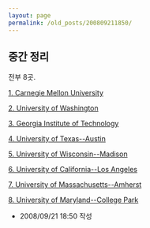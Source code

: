```yaml
---
layout: page
permalink: /old_posts/200809211850/
---
```


## 중간 정리

전부 8곳.

<a href="http://www.csd.cs.cmu.edu/education/phd/index.html" title="">1. Carnegie Mellon University</a>

<a href="http://www.cs.washington.edu/education/grad/prospective.html" title="">2. University of Washington</a>

<a href="http://www.cc.gatech.edu/education/grad/phd-cs" title="">3. Georgia Institute of Technology</a>

<a href="http://www.cs.utexas.edu/academics/graduate/admissions/" title="">4. University of Texas--Austin</a>

<a href="http://www.cs.wisc.edu/gradadmissions/" title="">5. University of Wisconsin--Madison</a>

<a href="http://www.cs.ucla.edu/csd/academics/grad_reqs.html" title="">6. University of California--Los Angeles</a>

<a href="http://www.cs.umass.edu/csinfo/gradinfo/overview.html" title="">7. University of Massachusetts--Amherst</a>

<a href="http://www.cs.umd.edu/areas/systems.shtml" title="">8. University of Maryland--College Park</a>







- 2008/09/21 18:50 작성